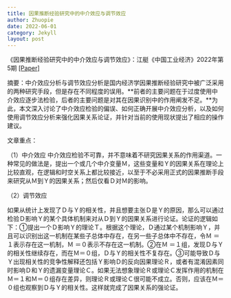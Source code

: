 ```yaml
---
title: 因果推断经验研究中的中介效应与调节效应
author: Zhuopie
date: 2022-06-01
category: Jekyll
layout: post
---
```



《因果推断经验研究中的中介效应与调节效应》：江艇《中国工业经济》2022年第5期 [[Paper]](http://github.com/Zhuopie/Zhuopie.github.io/blob/main/_posts/因果推断经验研究中的中介效应与调节效应.pdf)

摘要：中介效应分析与调节效应分析是国内经济学因果推断经验研究中被广泛采用的两种研究手段，但是存在不同程度的误用。**前者的主要问题在于过度使用中介效应逐步法检验，后者的主要问题是对其在因果识别中的作用阐发不足。**为此，本文深入讨论了中介效应检验的偏误、如何正确开展中介效应分析，以及如何使用调节效应分析来强化因果关系论证，并针对当前的使用现状提出了相应的操作建议。

文章重点：

（1）中介效应
中介效应检验不可靠，并不意味着不研究因果关系的作用渠道。一种常见的做法是，提出一个或几个中介变量Ｍ，这些变量和Ｙ的因果关系在理论上比较直观，在逻辑和时空关系上都比较接近，以至于不必采用正式的因果推断手段来研究从Ｍ到Ｙ的因果关系；然后仅看Ｄ对Ｍ的影响。

（2）调节效应

如果从统计上发现了Ｄ与Ｙ的相关性，并且想要主张Ｄ是Ｙ的原因，那么可以通过检验Ｄ影响Ｙ的某个具体机制来对从Ｄ到Ｙ的因果关系进行论证。论证的逻辑如下：①提出一个Ｄ影响Ｙ的理论Ｔ。根据这个理论，Ｄ通过某个机制影响Ｙ，并且可以识别出这一机制在某些子总体中存在，在另一些子总体中不存在，令Ｍ ＝１表示存在这一机制，Ｍ ＝０表示不存在这一机制。②在Ｍ ＝１组，发现Ｄ与Ｙ的相关性继续存在，而在Ｍ＝０组，Ｄ与Ｙ的相关性不复存在。③可能导致Ｄ与Ｙ出现相关性的竞争性解释还包括Ｙ影响Ｄ的反向因果理论Ｒ，或者有混淆因素同时影响Ｄ和Ｙ的遗漏变量理论Ｃ。如果无法想象理论Ｒ或理论Ｃ发挥作用的机制在Ｍ＝１和Ｍ＝０组存在差异，则理论Ｒ或理论Ｃ很可能不成立。否则，应该在Ｍ＝０组也观察到Ｄ与Ｙ的相关性。这样就完成了因果关系的强论证。
